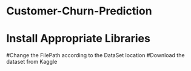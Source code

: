 # Customer-Churn-Prediction
# Install Appropriate Libraries
#Change the FilePath according to the DataSet location
#Download the dataset from Kaggle 
